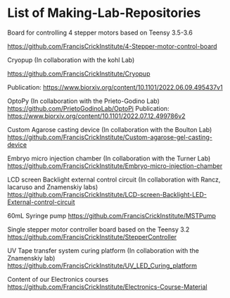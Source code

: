 # List of Making-Lab-Repositories

Board for controlling 4 stepper motors based on Teensy 3.5-3.6

https://github.com/FrancisCrickInstitute/4-Stepper-motor-control-board

Cryopup (In collaboration with the kohl Lab)

https://github.com/FrancisCrickInstitute/Cryopup

Publication: https://www.biorxiv.org/content/10.1101/2022.06.09.495437v1

OptoPy (In collaboration with the Prieto-Godino Lab)
https://github.com/PrietoGodinoLab/OptoPi
Publication: https://www.biorxiv.org/content/10.1101/2022.07.12.499786v2

Custom Agarose casting device (In collaboration with the Boulton Lab)
https://github.com/FrancisCrickInstitute/Custom-agarose-gel-casting-device

Embryo micro injection chamber (In collaboration with the Turner Lab)
https://github.com/FrancisCrickInstitute/Embryo-micro-injection-chamber

LCD screen Backlight external control circuit (In collaboration with Rancz, Iacaruso and Znamenskiy labs)
https://github.com/FrancisCrickInstitute/LCD-screen-Backlight-LED-External-control-circuit

60mL Syringe pump
https://github.com/FrancisCrickInstitute/MSTPump

Single stepper motor controller board based on the Teensy 3.2
https://github.com/FrancisCrickInstitute/StepperController

UV Tape transfer system curing platform (In collaboration with the Znamenskiy lab)
https://github.com/FrancisCrickInstitute/UV_LED_Curing_platform

Content of our Electronics courses
https://github.com/FrancisCrickInstitute/Electronics-Course-Material
